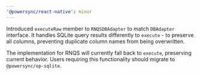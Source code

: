 ```yaml
---
'@powersync/react-native': minor
---
```


Introduced `executeRaw` member to `RNQSDBAdapter` to match `DBAdapter` interface.
It handles SQLite query results differently to `execute` - to preserve all columns, preventing duplicate column names from being overwritten.

The implementation for RNQS will currently fall back to `execute`, preserving current behavior. Users requiring this functionality should migrate to `@powersync/op-sqlite`.
